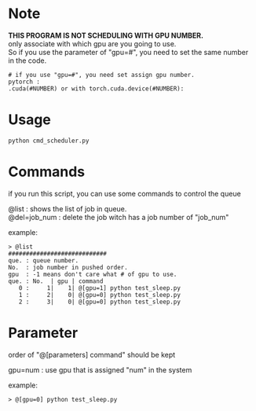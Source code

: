 # Note
**THIS PROGRAM IS NOT SCHEDULING WITH GPU NUMBER.**  
only associate with which gpu are you going to use.  
So if you use the parameter of "gpu=#", you need to set the same number in the code.  
```
# if you use "gpu=#", you need set assign gpu number.
pytorch :
.cuda(#NUMBER) or with torch.cuda.device(#NUMBER):
```

# Usage
```
python cmd_scheduler.py
```  
  
# Commands  
if you run this script, you can use some commands to control the queue  
  
@list        : shows the list of job in queue.  
@del=job_num : delete the job witch has a job number of "job_num"  
  
example:  
```
> @list
############################
que. : queue number.
No.  : job number in pushed order.
gpu  : -1 means don't care what # of gpu to use.
que. : No.  | gpu | command
   0 :     1|    1| @[gpu=1] python test_sleep.py
   1 :     2|    0| @[gpu=0] python test_sleep.py
   2 :     3|    0| @[gpu=0] python test_sleep.py
```

# Parameter
order of "@[parameters] command" should be kept  
  
gpu=num  : use gpu that is assigned "num" in the system  
  
example:  
```
> @[gpu=0] python test_sleep.py
```
